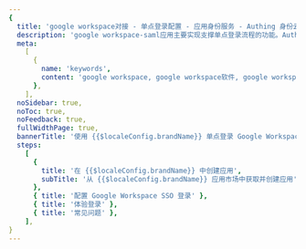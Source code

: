 ```yaml
---
{
  title: 'google workspace对接 - 单点登录配置 - 应用身份服务 - Authing 身份云',
  description: 'google workspace-saml应用主要实现支撑单点登录流程的功能。Authing合作网络提供 google workspace对接，单点登录，SSO，实现应用的快捷登录、免密登录，提升员工办公体验、增强用户体验，增强企业数字化服务水平。',
  meta:
    [
      {
        name: 'keywords',
        content: 'google workspace, google workspace软件, google workspaceSaaS, SSO,应用身份服务,单点登录配置,Authing身份云',
      },
    ],
  noSidebar: true,
  noToc: true,
  noFeedback: true,
  fullWidthPage: true,
  bannerTitle: '使用 {{$localeConfig.brandName}} 单点登录 Google Workspace',
  steps:
    [
      {
        title: '在 {{$localeConfig.brandName}} 中创建应用',
        subTitle: '从 {{$localeConfig.brandName}} 应用市场中获取并创建应用',
      },
      { title: '配置 Google Workspace SSO 登录' },
      { title: '体验登录' },
      { title: '常见问题' },
    ],
}
---
```


<IntegrationDetail/>
